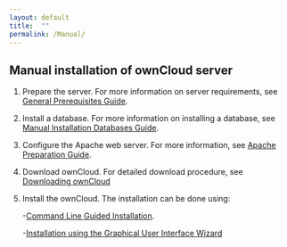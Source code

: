 ```yaml
---
layout: default
title:  ""
permalink: /Manual/
---
```


## Manual installation of ownCloud server


1. Prepare the server. For more information on server requirements, see [General Prerequisites Guide](https://doc.owncloud.com/server/admin_manual/installation/manual_installation/manual_installation_prerequisites.html). 

2. Install a database. For more information on installing a database, see [Manual Installation Databases Guide](https://doc.owncloud.com/server/admin_manual/installation/manual_installation/manual_installation_db.html). 

3. Configure the Apache web server. For more information, see [Apache Preparation Guide](https://doc.owncloud.com/server/admin_manual/installation/manual_installation/manual_installation_apache.html). 

4. Download ownCloud. For detailed download procedure, see [Downloading ownCloud](https://sindhu4512.github.io/task/Downloading/)

5. Install the ownCloud. The installation can be done using:

	-[Command Line Guided Installation](https://sindhu4512.github.io/task/CLI/). 
	
	-[Installation using the Graphical User Interface Wizard](https://sindhu4512.github.io/task/GUI/)

